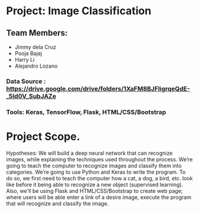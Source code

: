 # Project: Image Classification

## Team Members: 

 * Jimmy dela Cruz
 * Pooja Bajaj
 * Harry Li
 * Alejandro Lozano

### Data Source : https://drive.google.com/drive/folders/1XaFM8BJFligrqeQdE-_5Id0V_SubJAZe

### Tools: Keras, TensorFlow, Flask, HTML/CSS/Bootstrap

# Project Scope.

 Hypotheses: We will build a deep neural network that can recognize images, while explaining the techniques used throughout the process.
 We’re going to teach the computer to recognize images and classify them into categories. We’re going to use Python and Keras to write the program.
 To do so, we first need to teach the computer how a cat, a dog, a bird, etc. look like before it being able to recognize a new object (supervised learning).
 Also, we'll be using Flask and HTML/CSS/Bootstrap to create web page; where users will be able enter a link of a desire image, execute the program that will recognize and classify the image.

 




